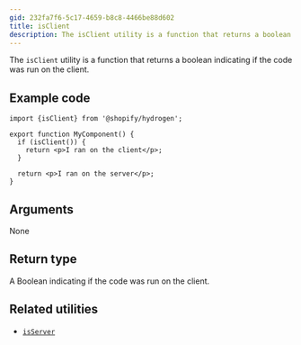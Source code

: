 ```yaml
---
gid: 232fa7f6-5c17-4659-b8c8-4466be88d602
title: isClient
description: The isClient utility is a function that returns a boolean indicating if the code was run on the client.
---
```


The `isClient` utility is a function that returns a boolean indicating
if the code was run on the client.

## Example code

```tsx
import {isClient} from '@shopify/hydrogen';

export function MyComponent() {
  if (isClient()) {
    return <p>I ran on the client</p>;
  }

  return <p>I ran on the server</p>;
}
```

## Arguments

None

## Return type

A Boolean indicating if the code was run on the client.

## Related utilities

- [`isServer`](api/hydrogen/utilities/isserver)
